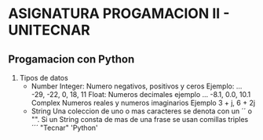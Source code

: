 # ASIGNATURA PROGAMACION II - UNITECNAR

## Progamacion con Python 

1. Tipos de datos
    - Number
        Integer: Numero negativos, positivos y ceros Ejemplo: ... -29, -22, 0, 18, 11
        Float: Numeros decimales ejemplo ... -8.1, 0.0, 10.1
        Complex Numeros reales y numeros imaginarios Ejemplo 3 + j, 6 + 2j
    - String
        Una coleccion de uno o mas caracteres se denota con un ´´ o "". Si un String consta de mas de una frase se usan comillas triples ´´´
        "Tecnar"
        'Python'
